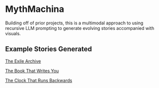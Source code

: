 # MythMachina 
Building off of prior projects, this is a multimodal approach to using recursive LLM prompting to generate evolving stories accompanied with visuals. 


##  Example Stories Generated

[The Exile Archive](https://cas1m1r.github.io/MythMachina/MythMachina/myth_assets_TheExileArchive_06202025_221725)


[The Book That Writes You](https://cas1m1r.github.io/MythMachina/myth_assets_TheBookThatWritesYou_06202025_191144)


[The Clock That Runs Backwards](https://cas1m1r.github.io/MythMachina/myth_assets_TheClockThatRunsBackward_06212025_150308/)
